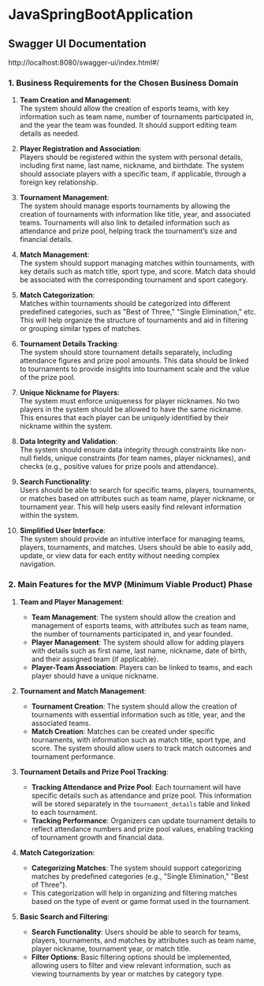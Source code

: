 # JavaSpringBootApplication

## Swagger UI Documentation 
http://localhost:8080/swagger-ui/index.html#/

### 1. **Business Requirements for the Chosen Business Domain**

1. **Team Creation and Management**:  
   The system should allow the creation of esports teams, with key information such as team name, number of tournaments participated in, and the year the team was founded. It should support editing team details as needed.

2. **Player Registration and Association**:  
   Players should be registered within the system with personal details, including first name, last name, nickname, and birthdate. The system should associate players with a specific team, if applicable, through a foreign key relationship.

3. **Tournament Management**:  
   The system should manage esports tournaments by allowing the creation of tournaments with information like title, year, and associated teams. Tournaments will also link to detailed information such as attendance and prize pool, helping track the tournament’s size and financial details.

4. **Match Management**:  
   The system should support managing matches within tournaments, with key details such as match title, sport type, and score. Match data should be associated with the corresponding tournament and sport category.

5. **Match Categorization**:  
   Matches within tournaments should be categorized into different predefined categories, such as "Best of Three," "Single Elimination," etc. This will help organize the structure of tournaments and aid in filtering or grouping similar types of matches.

6. **Tournament Details Tracking**:  
   The system should store tournament details separately, including attendance figures and prize pool amounts. This data should be linked to tournaments to provide insights into tournament scale and the value of the prize pool.

7. **Unique Nickname for Players**:  
   The system must enforce uniqueness for player nicknames. No two players in the system should be allowed to have the same nickname. This ensures that each player can be uniquely identified by their nickname within the system.

8. **Data Integrity and Validation**:  
   The system should ensure data integrity through constraints like non-null fields, unique constraints (for team names, player nicknames), and checks (e.g., positive values for prize pools and attendance).

9. **Search Functionality**:  
   Users should be able to search for specific teams, players, tournaments, or matches based on attributes such as team name, player nickname, or tournament year. This will help users easily find relevant information within the system.

10. **Simplified User Interface**:  
   The system should provide an intuitive interface for managing teams, players, tournaments, and matches. Users should be able to easily add, update, or view data for each entity without needing complex navigation.

### 2. **Main Features for the MVP (Minimum Viable Product) Phase**

1. **Team and Player Management**:
   - **Team Management**: The system should allow the creation and management of esports teams, with attributes such as team name, the number of tournaments participated in, and year founded.
   - **Player Management**: The system should allow for adding players with details such as first name, last name, nickname, date of birth, and their assigned team (if applicable).
   - **Player-Team Association**: Players can be linked to teams, and each player should have a unique nickname.

2. **Tournament and Match Management**:
   - **Tournament Creation**: The system should allow the creation of tournaments with essential information such as title, year, and the associated teams.
   - **Match Creation**: Matches can be created under specific tournaments, with information such as match title, sport type, and score. The system should allow users to track match outcomes and tournament performance.

3. **Tournament Details and Prize Pool Tracking**:
   - **Tracking Attendance and Prize Pool**: Each tournament will have specific details such as attendance and prize pool. This information will be stored separately in the `tournament_details` table and linked to each tournament.
   - **Tracking Performance**: Organizers can update tournament details to reflect attendance numbers and prize pool values, enabling tracking of tournament growth and financial data.

4. **Match Categorization**:
   - **Categorizing Matches**: The system should support categorizing matches by predefined categories (e.g., "Single Elimination," "Best of Three"). 
   - This categorization will help in organizing and filtering matches based on the type of event or game format used in the tournament.

5. **Basic Search and Filtering**:
   - **Search Functionality**: Users should be able to search for teams, players, tournaments, and matches by attributes such as team name, player nickname, tournament year, or match title.
   - **Filter Options**: Basic filtering options should be implemented, allowing users to filter and view relevant information, such as viewing tournaments by year or matches by category type.
